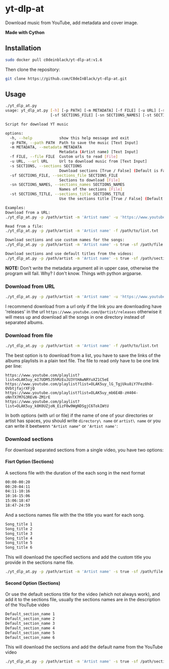 # yt-dlp-at
Download music from YouTube, add metadata and cover image.

**Made with Cython**

## Installation

```bash
sudo docker pull c0deinblack/yt-dlp-at:v1.6
```

Then clone the repository:

```bash
git clone https://github.com/C0deInBlack/yt-dlp-at.git
```

## Usage

```bash
./yt_dlp_at.py
usage: yt_dlp_at.py [-h] [-p PATH] [-m METADATA] [-f FILE] [-u URL] [-s SECTIONS]
                    [-sf SECTIONS_FILE] [-sn SECTIONS_NAMES] [-st SECTIONS_TITLE]

Script for download YT music

options:
  -h, --help            show this help message and exit
  -p PATH, --path PATH  Path to save the music [Text Input]
  -m METADATA, --metadata METADATA
                        Metadata (Artist name) [Text Input]
  -f FILE, --file FILE  Custom urls to read [File]
  -u URL, --url URL     Url to download music from [Text Input]
  -s SECTIONS, --sections SECTIONS
                        Download sections [True / False] (Default is False)
  -sf SECTIONS_FILE, --sections_file SECTIONS_FILE
                        Sections to download [File]
  -sn SECTIONS_NAMES, --sections_names SECTIONS_NAMES
                        Names of the sections [File]
  -st SECTIONS_TITLE, --sections_title SECTIONS_TITLE
                        Use the sections title [True / False] (Default is False)

Examples:
Download from a URL:
./yt_dlp_at.py -p /path/artist -m 'Artist name' -u 'https://www.youtube.com/example'

Read from a file:
./yt_dlp_at.py -p /path/artist -m 'Artist name' -f /path/to/list.txt

Download sections and use custom names for the songs:
./yt_dlp_at.py -p /path/artist -m 'Artist name' -s true -sf /path/file.txt -sn /path/names.txt -u 'http://www.youtube.com/example'

Download sections and use default titles from the videos:
./yt_dlp_at.py -p /path/artist -m 'Artist name' -s true -sf /path/sections_file.txt -st true -u 'http://ww.youtube.com/example'
```

**NOTE:** Don't write the metadata argument all in upper case, otherwise the program will fail. Why? I don't know. Things with python argparse.

### Download from URL

```bash
./yt_dlp_at.py -p /path/artist -m 'Artist name' -u 'https://www.youtube.com/example'
```

I recommend download from a url only if the link you are downloading have 'releases' in the url `https://www.youtube.com/@artist/releases` otherwise it will mess up and download all the songs in one directory instead of separated albums.

### Download from file

```bash
./yt_dlp_at.py -p /path/artist -m 'Artist name' -f /path/to/list.txt
```

The best option is to download from a list, you have to save the links of the albums playlists in a plain text file. The file to read only have to be one link per line:

```
https://www.youtube.com/playlist?list=OLAK5uy_mI7UDM5J5hMzEuJU3YtHAwNRYuXZ1C5eE
https://www.youtube.com/playlist?list=OLAK5uy_lG_TgjUku8iY7Fez8h8-OVbtjfajrXFjQ
https://www.youtube.com/playlist?list=OLAK5uy_mb6E4B-zH404-oNnTX7M7G3REvN-ZM1rE
https://www.youtube.com/playlist?list=OLAK5uy_k8K0UZjoN_EizF0w9WgNDSgjC6TokIWtU
```

In both options (with url or file) if the name of one of your directories or artist has spaces, you should write `directory\ name` or `artist\ name` or you can write it beetwenn `"Artist name"` or `'Artist name'`:

### Download sections

For download separated sections from a single video, you have two options:

#### Fisrt Option (Sections)

A sections file with the duration of the each song in the next format

```bash
00:00-00:20
00:20-04:11
04:11-10:16
10:16-15:06
15:06:18:47
18:47-24:59
```

And a sections names file with the the title you want for each song.

```bash
Song_title 1
Song_title 2
Song_title 3
Song_title 4
Song_title 5
Song_title 6
```

This will download the specified sections and add the custom title you provide in the sections name file.

```bash
./yt_dlp_at.py -p /path/artist -m 'Artist name' -s true -sf /path/file.txt -sn /path/names.txt -u 'http://www.youtube.com/example'
```
#### Second Option (Sections)

Or use the default sections title for the video (which not always work), and add it to the sections file, usually the sections names are in the description of the YouTube video

```bash
Default_section_name 1
Default_section_name 2
Default_section_name 3
Default_section_name 4
Default_section_name 5
Default_section_name 6
```

This will download the sections and add the default name from the YouTube video

```bash
./yt_dlp_at.py -p /path/artist -m 'Artist name' -s true -sf /path/sections_file.txt -st true -u 'http://ww.youtube.com/example'
```

